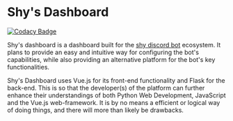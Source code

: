 # Shy's Dashboard

[![Codacy Badge](https://api.codacy.com/project/badge/Grade/67cb4de85ca04e349395d4215c146fba)](https://app.codacy.com/gh/shydiscord/shy-dashboard?utm_source=github.com&utm_medium=referral&utm_content=shydiscord/shy-dashboard&utm_campaign=Badge_Grade_Settings)

Shy's dashboard is a dashboard built for the [shy discord bot](https://github.com/shydiscord/shy) ecosystem. It plans to provide an easy and intuitive way for configuring the bot's capabilities, while also providing an alternative platform for the bot's key functionalities.

Shy's Dashboard uses Vue.js for its front-end functionality and Flask for the back-end. This is so that the developer(s) of the platform can further enhance their understandings of both Python Web Development, JavaScript and the Vue.js web-framework. It is by no means a efficient or logical way of doing things, and there will more than likely be drawbacks.
